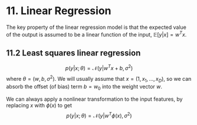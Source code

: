 # 11. Linear Regression

The key property of the linear regression model is that the expected value of the output is assumed to be a linear function of the input, $\mathbb{E}[y|x]=w^Tx$.




## 11.2 Least squares linear regression

$$
p(y|x;\theta) = \mathcal{N}(y|w^Tx+b,\sigma^2) \tag{11.1}
$$
where $\theta=(w,b,\sigma^2)$. We will usually assume that $x=(1,x_1,\dotsc,x_D)$, so we can absorb the offset (of bias) term $b=w_0$ into the weight vector $w$.

We can always apply a nonlinear transformation to the input features, by replacing $x$ with $\phi(x)$ to get
$$
p(y|x;\theta) = \mathcal{N}(y|w^T\phi(x),\sigma^2) \tag{11.3}
$$


